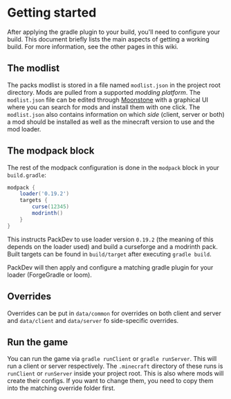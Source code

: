 # Getting started

After applying the gradle plugin to your build, you'll need to configure your build.
This document briefly lists the main aspects of getting a working build.
For more information, see the other pages in this wiki.

## The modlist

The packs modlist is stored in a file named `modlist.json` in the project root directory.
Mods are pulled from a supported *modding platform*.
The `modlist.json` file can be edited through [Moonstone](https://github.com/ModdingX/Moonstone) with a graphical UI where you can search for mods and install them with one click.
The `modlist.json` also contains information on which *side* (client, server or both) a mod should be installed as well as the minecraft version to use and the mod loader.

## The modpack block

The rest of the modpack configuration is done in the `modpack` block in your `build.gradle`:

```groovy
modpack {
    loader('0.19.2')
    targets {
        curse(12345)
        modrinth()
    }
}
```

This instructs PackDev to use loader version `0.19.2` (the meaning of this depends on the loader used) and build a curseforge and a modrinth pack.
Built targets can be found in `build/target` after executing `gradle build`.

PackDev will then apply and configure a matching gradle plugin for your loader (ForgeGradle or loom).

## Overrides

Overrides can be put in `data/common` for overrides on both client and server and `data/client` and `data/server` fo side-specific overrides.

## Run the game

You can run the game via `gradle runClient` or `gradle runServer`.
This will run a client or server respectively.
The `.minecraft` directory of these runs is `runClient` or `runServer` inside your project root.
This is also where mods will create their configs. If you want to change them, you need to copy them into the matching override folder first.
